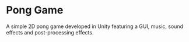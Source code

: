 # Pong Game
A simple 2D pong game developed in Unity featuring a GUI, music, sound effects and post-processing effects.
